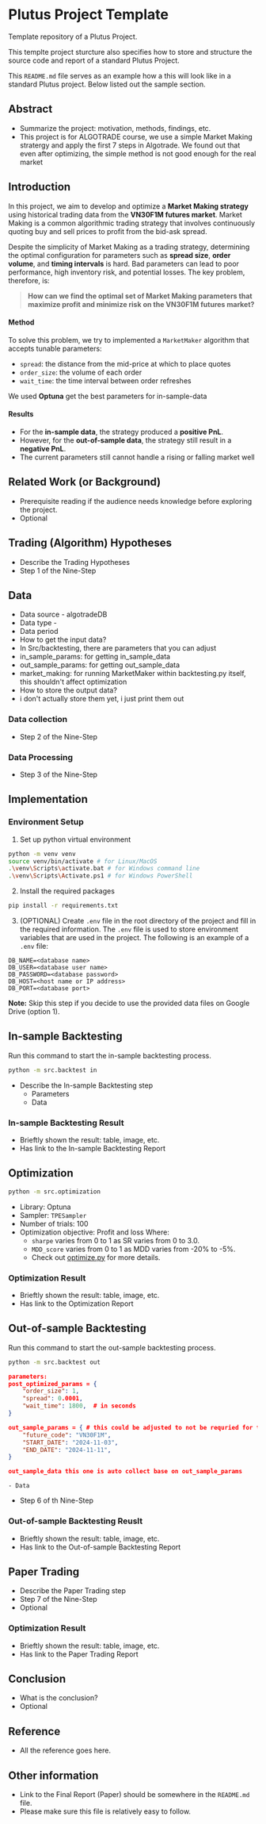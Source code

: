 # Plutus Project Template

Template repository of a Plutus Project.

This templte project sturcture also specifies how to store and structure the source code and report of a standard Plutus Project.

This `README.md` file serves as an example how a this will look like in a standard Plutus project. Below listed out the sample section.

## Abstract
- Summarize the project: motivation, methods, findings, etc.
- This project is for ALGOTRADE course, we use a simple Market Making stratergy and apply the first 7 steps in Algotrade. We found out that even after optimizing, the simple method is not good enough for the real market

## Introduction

In this project, we aim to develop and optimize a **Market Making strategy** using historical trading data from the **VN30F1M futures market**. Market Making is a common algorithmic trading strategy that involves continuously quoting buy and sell prices to profit from the bid-ask spread.

Despite the simplicity of Market Making as a trading strategy, determining the optimal configuration for parameters such as **spread size**, **order volume**, and **timing intervals** is hard. Bad parameters can lead to poor performance, high inventory risk, and potential losses. The key problem, therefore, is:

> **How can we find the optimal set of Market Making parameters that maximize profit and minimize risk on the VN30F1M futures market?**

#### Method

To solve this problem, we try to implemented a `MarketMaker` algorithm that accepts tunable parameters:

- `spread`: the distance from the mid-price at which to place quotes  
- `order_size`: the volume of each order  
- `wait_time`: the time interval between order refreshes

We used **Optuna** get the best parameters for in-sample-data

#### Results

- For the **in-sample data**, the strategy produced a **positive PnL**.
- However, for the **out-of-sample data**, the strategy still result in a **negative PnL**.
- The current parameters still cannot handle a rising or falling market well

## Related Work (or Background)
- Prerequisite reading if the audience needs knowledge before exploring the project.
- Optional

## Trading (Algorithm) Hypotheses
- Describe the Trading Hypotheses
- Step 1 of the Nine-Step

## Data
- Data source - algotradeDB
- Data type - 
- Data period
- How to get the input data? 
- In Src/backtesting, there are parameters that you can adjust
- in_sample_params: for getting in_sample_data
- out_sample_params: for getting out_sample_data
- market_making: for running MarketMaker within backtesting.py itself, this shouldn't affect optimization
- How to store the output data?
- i don't actually store them yet, i just print them out

### Data collection
- Step 2 of the Nine-Step
### Data Processing
- Step 3 of the Nine-Step

## Implementation
### Environment Setup
1. Set up python virtual environment
```bash
python -m venv venv
source venv/bin/activate # for Linux/MacOS
.\venv\Scripts\activate.bat # for Windows command line
.\venv\Scripts\Activate.ps1 # for Windows PowerShell
```
2. Install the required packages
```bash
pip install -r requirements.txt
```
3. (OPTIONAL) Create `.env` file in the root directory of the project and fill in the required information. The `.env` file is used to store environment variables that are used in the project. The following is an example of a `.env` file:
```env
DB_NAME=<database name>
DB_USER=<database user name>
DB_PASSWORD=<database password>
DB_HOST=<host name or IP address>
DB_PORT=<database port>
```
**Note:** Skip this step if you decide to use the provided data files on Google Drive (option 1).

## In-sample Backtesting
Run this command to start the in-sample backtesting process.
```bash
python -m src.backtest in
```
- Describe the In-sample Backtesting step
    - Parameters
    - Data
### In-sample Backtesting Result
- Brieftly shown the result: table, image, etc.
- Has link to the In-sample Backtesting Report

## Optimization
```bash
python -m src.optimization
```
- Library: Optuna
- Sampler: `TPESampler`
- Number of trials: 100
- Optimization objective: 
Profit and loss
Where:
  - `sharpe` varies from 0 to 1 as SR varies from 0 to 3.0.
  - `MDD_score` varies from 0 to 1 as MDD varies from -20% to -5%.
  - Check out [optimize.py](src/optimize.py) for more details.
### Optimization Result
- Brieftly shown the result: table, image, etc.
- Has link to the Optimization Report

## Out-of-sample Backtesting
Run this command to start the out-sample backtesting process.
```bash
python -m src.backtest out
```
```json
parameters:
post_optimized_params = {
    "order_size": 1,
    "spread": 0.0001,
    "wait_time": 1800,  # in seconds
}

out_sample_params = { # this could be adjusted to not be requried for this phase later
    "future_code": "VN30F1M",
    "START_DATE": "2024-11-03",
    "END_DATE": "2024-11-11",
}

out_sample_data this one is auto collect base on out_sample_params
```
    - Data
- Step 6 of th Nine-Step
### Out-of-sample Backtesting Reuslt
- Brieftly shown the result: table, image, etc.
- Has link to the Out-of-sample Backtesting Report

## Paper Trading
- Describe the Paper Trading step
- Step 7 of the Nine-Step
- Optional
### Optimization Result
- Brieftly shown the result: table, image, etc.
- Has link to the Paper Trading Report


## Conclusion
- What is the conclusion?
- Optional

## Reference
- All the reference goes here.

## Other information
- Link to the Final Report (Paper) should be somewhere in the `README.md` file.
- Please make sure this file is relatively easy to follow.
